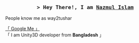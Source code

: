 <!-- Intro  -->
<h3 align="center">
        <samp>&gt; Hey There!, I am
                <b><a target="_blank" href="https://way2tushar.com">Nazmul Islam</a></b>
        </samp>
</h3>


<p align="center"> 
  <samp>
    <p>People know me as way2tushar</p>
    <a href="https://www.google.com/search?q=way2tushar">「 Google Me 」</a>
    <br>
    「 I am Unity3D developer from <b>Bangladesh</b> 」
    <br>
    <br>
  </samp>
</p>




<!--
**way2tushar/way2tushar** is a ✨ _special_ ✨ repository because its `README.md` (this file) appears on your GitHub profile.

Here are some ideas to get you started:

- 🔭 I’m currently working on ...
- 🌱 I’m currently learning ...
- 👯 I’m looking to collaborate on ...
- 🤔 I’m looking for help with ...
- 💬 Ask me about ...
- 📫 How to reach me: ...
- 😄 Pronouns: ...
- ⚡ Fun fact: ...
-->
